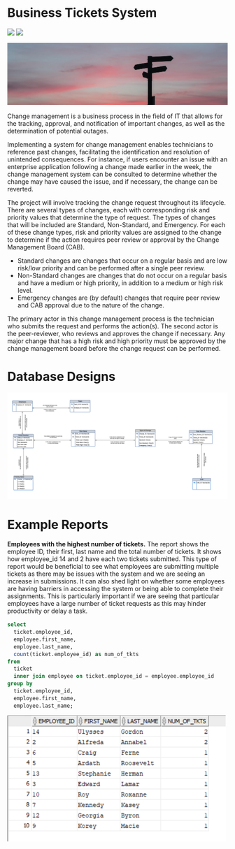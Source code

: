 # Business Tickets System

![](https://img.shields.io/badge/Oracle-SQL-red) ![](https://img.shields.io/badge/End-2021-inactive)

<img src="Change.png" width="1000px">

Change management is a business process in the field of IT that allows for the tracking, approval, and notification of important changes, as well as the determination of potential outages. 

Implementing a system for change management enables technicians to reference past changes, facilitating the identification and resolution of unintended consequences. For instance, if users encounter an issue with an enterprise application following a change made earlier in the week, the change management system can be consulted to determine whether the change may have caused the issue, and if necessary, the change can be reverted.

The project will involve tracking the change request throughout its lifecycle. There are several types of changes, each with corresponding risk and priority values that determine the type of request. The types of changes that will be included are Standard, Non-Standard, and Emergency. For each of these change types, risk and priority values are assigned to the change to determine if the action requires peer review or approval by the Change Management Board (CAB). 
- Standard changes are changes that occur on a regular basis and are low risk/low priority and can be performed after a single peer review. 
- Non-Standard changes are changes that do not occur on a regular basis and have a medium or high priority, in addition to a medium or high risk level. 
- Emergency changes are (by default) changes that require peer review and CAB approval due to the nature of the change. 

The primary actor in this change management process is the technician who submits the request and performs the action(s). The second actor is the peer-reviewer, who reviews and approves the change if necessary. Any major change that has a high risk and high priority must be approved by the change management board before the change request can be performed.

# Database Designs

<img src="ERD with UML notations.png" width="1000px">

# Example Reports

**Employees with the highest number of tickets.** The report shows the employee ID, their first, last name and the total number of tickets. It shows how employee_id 14 and 2 have each two tickets submitted. This type of report would be beneficial to see what employees are submitting multiple tickets as there may be issues with the system and we are seeing an increase in submissions. It can also shed light on whether some employees are having barriers in accessing the system or being able to complete their assignments. This is particularly important if we are seeing that particular employees have a large number of ticket requests as this may hinder productivity or delay a task.

```sql
select 
  ticket.employee_id, 
  employee.first_name, 
  employee.last_name, 
  count(ticket.employee_id) as num_of_tkts 
from 
  ticket 
  inner join employee on ticket.employee_id = employee.employee_id 
group by 
  ticket.employee_id, 
  employee.first_name, 
  employee.last_name;
```
<img src="Highest Tickets.png" width="500px">
